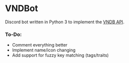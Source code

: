 # VNDBot

Discord bot written in Python 3 to implement the [VNDB API](https://vndb.org/d11).

### To-Do:
* Comment everything better
* Implement name/icon changing
* Add support for fuzzy key matching (tags/traits)
